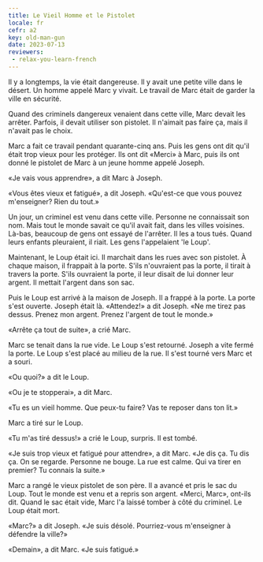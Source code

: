 ```yaml
---
title: Le Vieil Homme et le Pistolet
locale: fr
cefr: a2
key: old-man-gun
date: 2023-07-13
reviewers:
 - relax-you-learn-french
---
```


Il y a longtemps, la vie était dangereuse. Il y avait une petite ville dans le désert. Un homme appelé Marc y vivait. Le travail de Marc était de garder la ville en sécurité.

Quand des criminels dangereux venaient dans cette ville, Marc devait les arrêter. Parfois, il devait utiliser son pistolet. Il n'aimait pas faire ça, mais il n'avait pas le choix.

Marc a fait ce travail pendant quarante-cinq ans. Puis les gens ont dit qu'il était trop vieux pour les protéger. Ils ont dit «Merci» à Marc, puis ils ont donné le pistolet de Marc à un jeune homme appelé Joseph.

«Je vais vous apprendre», a dit Marc à Joseph.

«Vous êtes vieux et fatigué», a dit Joseph. «Qu'est-ce que vous pouvez m'enseigner? Rien du tout.»

Un jour, un criminel est venu dans cette ville. Personne ne connaissait son nom. Mais tout le monde savait ce qu'il avait fait, dans les villes voisines. Là-bas, beaucoup de gens ont essayé de l'arrêter. Il les a tous tués. Quand leurs enfants pleuraient, il riait. Les gens l'appelaient 'le Loup'.

Maintenant, le Loup était ici. Il marchait dans les rues avec son pistolet. À chaque maison, il frappait à la porte. S'ils n'ouvraient pas la porte, il tirait à travers la porte. S'ils ouvraient la porte, il leur disait de lui donner leur argent. Il mettait l'argent dans son sac.

Puis le Loup est arrivé à la maison de Joseph. Il a frappé à la porte. La porte s'est ouverte. Joseph était là. «Attendez!» a dit Joseph. «Ne me tirez pas dessus. Prenez mon argent. Prenez l'argent de tout le monde.»

«Arrête ça tout de suite», a crié Marc.

Marc se tenait dans la rue vide. Le Loup s'est retourné. Joseph a vite fermé la porte. Le Loup s'est placé au milieu de la rue. Il s'est tourné vers Marc et a souri.

«Ou quoi?» a dit le Loup.

«Ou je te stopperai», a dit Marc.

«Tu es un vieil homme. Que peux-tu faire? Vas te reposer dans ton lit.»

Marc a tiré sur le Loup.

«Tu m'as tiré dessus!» a crié le Loup, surpris. Il est tombé.

«Je suis trop vieux et fatigué pour attendre», a dit Marc. «Je dis ça. Tu dis ça. On se regarde. Personne ne bouge. La rue est calme. Qui va tirer en premier? Tu connais la suite.»

Marc a rangé le vieux pistolet de son père. Il a avancé et pris le sac du Loup. Tout le monde est venu et a repris son argent. «Merci, Marc», ont-ils dit. Quand le sac était vide, Marc l'a laissé tomber à côté du criminel. Le Loup était mort.

«Marc?» a dit Joseph. «Je suis désolé. Pourriez-vous m'enseigner à défendre la ville?»

«Demain», a dit Marc. «Je suis fatigué.»